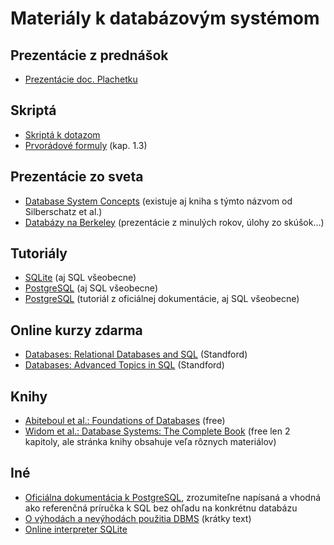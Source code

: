 # Materiály k databázovým systémom

## Prezentácie z prednášok

* [Prezentácie doc. Plachetku](http://www.dcs.fmph.uniba.sk/~plachetk/TEACHING/DB2022/index.html)

## Skriptá

* [Skriptá k dotazom](dotazy.pdf)
* [Prvorádové formuly](http://www.dcs.fmph.uniba.sk/texty/dsmain.pdf) (kap. 1.3)

## Prezentácie zo sveta

* [Database System Concepts](https://db-book.com/slides-dir/index.html) (existuje aj kniha s týmto názvom od Silberschatz et al.)
* [Databázy na Berkeley](https://cs186berkeley.net/resources/) (prezentácie z minulých rokov, úlohy zo skúšok...)

## Tutoriály

* [SQLite](https://www.sqlitetutorial.net/) (aj SQL všeobecne)
* [PostgreSQL](https://www.postgresqltutorial.com/) (aj SQL všeobecne)
* [PostgreSQL](https://www.postgresql.org/docs/current/tutorial.html) (tutoriál z oficiálnej dokumentácie, aj SQL všeobecne)

## Online kurzy zdarma

* [Databases: Relational Databases and SQL](https://www.edx.org/course/databases-5-sql) (Standford)
* [Databases: Advanced Topics in SQL](https://www.edx.org/course/advanced-topics-in-sql) (Standford)

## Knihy

* [Abiteboul et al.: Foundations of Databases](http://webdam.inria.fr/Alice/) (free)
* [Widom et al.: Database Systems: The Complete Book](http://infolab.stanford.edu/~ullman/dscb.html) (free len 2 kapitoly, ale stránka knihy obsahuje veľa rôznych materiálov)

## Iné

* [Oficiálna dokumentácia k PostgreSQL](https://www.postgresql.org/docs/current/index.html), zrozumiteľne napísaná a vhodná ako referenčná príručka k SQL bez ohľadu na konkrétnu databázu
* [O výhodách a nevýhodách použitia DBMS](http://www.noucamp.org/cp2/dbt/DBIntroduction.pdf) (krátky text)
* [Online interpreter SQLite](https://db-book.com/university-lab-dir/sqljs.html)

